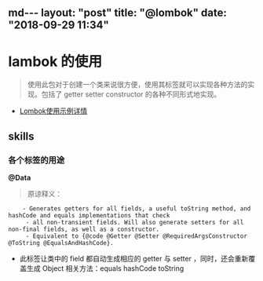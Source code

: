 md---
layout: "post"
title: "@lombok"
date: "2018-09-29 11:34"
---

# lambok 的使用

> 使用此包对于创建一个类来说很方便，使用其标签就可以实现各种方法的实现。包括了 getter setter constructor 的各种不同形式地实现。

- [Lombok使用示例详情](https://blog.csdn.net/vbirdbest/article/details/79495398)

## skills

### 各个标签的用途

**@Data**

> 原谅释义：
```
    - Generates getters for all fields, a useful toString method, and hashCode and equals implementations that check
     - all non-transient fields. Will also generate setters for all non-final fields, as well as a constructor.
     - Equivalent to {@code @Getter @Setter @RequiredArgsConstructor @ToString @EqualsAndHashCode}.
 ```
- 此标签让类中的 field 都自动生成相应的 getter 与 setter ，同时，还会重新覆盖生成 Object 相关方法：equals hashCode toString
